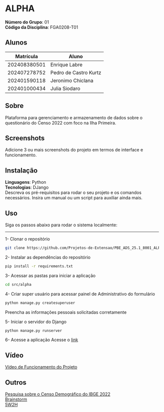 # ALPHA

**Número do Grupo**: 01<br>
**Código da Disciplina**: FGA0208-T01<br>

## Alunos
|Matrícula | Aluno |
| -- | -- |
| 202408380501  |  Enrique Labre |
| 202407278752  |  Pedro de Castro Kurtz |
| 202401590118  |  Jeronimo Chiclana |
| 202401000434  |  Julia Siodaro |

## Sobre 
Plataforma para gerenciamento e armazenamento de dados sobre o questionário do Censo 2022 com foco na Ilha Primeira.

## Screenshots
Adicione 3 ou mais screenshots do projeto em termos de interface e funcionamento.

## Instalação 
**Linguagens**: Python<br>
**Tecnologias**: DJango<br>
Descreva os pré-requisitos para rodar o seu projeto e os comandos necessários.
Insira um manual ou um script para auxiliar ainda mais.

## Uso 
Siga os passos abaixo para rodar o sistema localmente:

---

1- Clonar o repositório
```bash
git clone https://github.com/Projetos-de-Extensao/PBE_ADS_25.1_8001_ALPHA.git
```

2- Instalar as dependências do repositório
```bash
pip install -r requirements.txt
```

3- Acessar as pastas para iniciar a aplicação
```bash
cd src/alpha
```

4- Criar super usuário para acessar painel de Administrativo do formulário
```bash
python manage.py createsuperuser
```
Preencha as informações pessoais solicitadas corretamente

5- Iniciar o servidor do Django
```bash
python manage.py runserver
```

6- Acesse a aplicação
Acesse o [link](http://127.0.0.1:8000/admin/)

## Vídeo
[Vídeo de Funcionamento do Projeto](https://www.youtube.com/watch?v=nOv-7iZqYm8)

## Outros 
[Pesquisa sobre o Censo Demográfico do IBGE 2022](https://github.com/Projetos-de-Extensao/PBE_ADS_25.1_8001_ALPHA/blob/main/pesquisa%20censo%20demografico.md)<br>
[Brainstorm](https://github.com/Projetos-de-Extensao/PBE_ADS_25.1_8001_ALPHA/blob/main/docs/base/Brainstorm.md)<br>
[5W2H](https://github.com/Projetos-de-Extensao/PBE_ADS_25.1_8001_ALPHA/blob/main/docs/base/5w2h.md)
